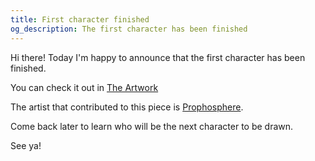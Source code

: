 ```yaml
---
title: First character finished
og_description: The first character has been finished
---
```


Hi there! Today I'm happy to announce that the first character has been finished. 

You can check it out in [The Artwork](/artwork)

The artist that contributed to this piece is [Prophosphere](https://vgen.co/prophosphere).

Come back later to learn who will be the next character to be drawn.

See ya!